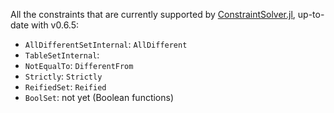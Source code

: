 All the constraints that are currently supported by [ConstraintSolver.jl](https://github.com/Wikunia/ConstraintSolver.jl), up-to-date with v0.6.5: 

- `AllDifferentSetInternal`: `AllDifferent`
- `TableSetInternal`: 
- `NotEqualTo`: `DifferentFrom`
- `Strictly`: `Strictly`
- `ReifiedSet`: `Reified`
- `BoolSet`: not yet (Boolean functions)
